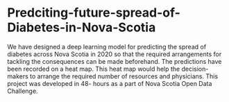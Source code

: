 # Predciting-future-spread-of-Diabetes-in-Nova-Scotia
We have designed a deep learning model for predicting the spread of diabetes across Nova Scotia in 2020 so that the required arrangements for tackling the consequences can be made beforehand. The predictions have been recorded on a heat map. This heat map would help the decision-makers to arrange the required number of resources and physicians. This project was developed in 48- hours as a part of Nova Scotia Open Data Challenge.
